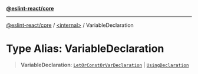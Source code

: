 [**@eslint-react/core**](../../README.md)

***

[@eslint-react/core](../../README.md) / [\<internal\>](../README.md) / VariableDeclaration

# Type Alias: VariableDeclaration

> **VariableDeclaration**: [`LetOrConstOrVarDeclaration`](LetOrConstOrVarDeclaration.md) \| [`UsingDeclaration`](UsingDeclaration.md)
